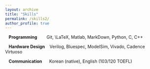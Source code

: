 ```yaml
---
layout: archive
title: "Skills"
permalink: /skills2/
author_profile: true
---
```

$\hspace{5pt}$ **Programming**
$\hspace{18pt}$  Git, \LaTeX, Matlab, MarkDown, Python, C, C++  

$\hspace{5pt}$ **Hardware Design**
$\hspace{5pt}$  Verilog, Bluespec, ModelSim, Vivado, Cadence Virtuoso  

$\hspace{5pt}$ **Communication**
$\hspace{11pt}$ Korean (native), English (103/120 TOEFL)  

